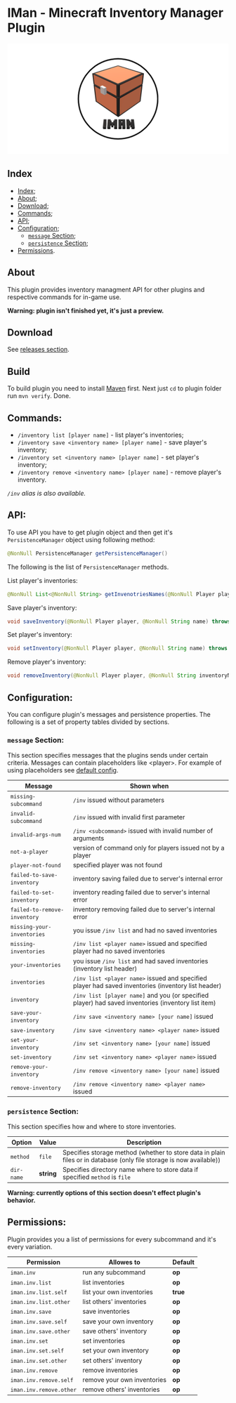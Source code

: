 # IMan - Minecraft Inventory Manager Plugin

![Logo](/images/logo.png)

## Index

- [Index](#index);
- [About](#about);
- [Download](#download);
- [Commands](#commands);
- [API](#api);
- [Configuration](#configuration);
    - [`message` Section](#message-section);
    - [`persistence` Section](#persistence-section);
- [Permissions](#permissions).

## About

This plugin provides inventory managment API for
other plugins and respective commands for in-game use.

**Warning: plugin isn't finished yet, it's just a preview.**

## Download

See [releases section](https://github.com/Maksim2498/mc-iman/releases).

## Build

To build plugin you need to install [Maven](https://maven.apache.org/) first.
Next just `cd` to plugin folder run `mvn verify`. 
Done.

## Commands:

- `/inventory list [player name]` - list player's inventories;
- `/inventory save <inventory name> [player name]` - save player's inventory;
- `/inventory set <inventory name> [player name]` - set player's inventory;
- `/inventory remove <inventory name> [player name]` - remove player's inventory.

*`/inv` alias is also available.*

## API:

To use API you have to get plugin object and then get it's `PersistenceManager` object using following method:

```java
@NonNull PersistenceManager getPersistenceManager()
```

The following is the list of `PersistenceManager` methods.

List player's inventories:

```java
@NonNull List<@NonNull String> getInvenotriesNames(@NonNull Player player) throws Exception
```
 
Save player's inventory:

```java
void saveInventory(@NonNull Player player, @NonNull String name) throws Exception
```

Set player's inventory:

```java
void setInventory(@NonNull Player player, @NonNull String name) throws Exception
```

Remove player's inventory:

```java
void removeInventory(@NonNull Player player, @NonNull String inventoryName) throws Exception
```

## Configuration:

You can configure plugin's messages and persistence properties.
The following is a set of property tables divided by sections.

### `message` Section:

This section specifies messages that the plugins sends under certain criteria.
Messages can contain placeholders like \<player\>.
For example of using placeholders see [default config](/src/main/resources/config.yml).

| Message                      | Shown when                                                                                          |
|------------------------------|-----------------------------------------------------------------------------------------------------|
| `missing-subcommand`         | `/inv` issued without parameters                                                                    |
| `invalid-subcommand`         | `/inv` issued with invalid first parameter                                                          |
| `invalid-args-num`           | `/inv <subcommand>` issued with invalid number of arguments                                         |
| `not-a-player`               | version of command only for players issued not by a player                                          |
| `player-not-found`           | specified player was not found                                                                      |
| `failed-to-save-inventory`   | inventory saving failed due to server's internal error                                              |
| `failed-to-set-inventory`    | inventory reading failed due to server's internal error                                             |
| `failed-to-remove-inventory` | inventory removing failed due to server's internal error                                            |
| `missing-your-inventories`   | you issue `/inv list` and had no saved inventories                                                  |
| `missing-inventories`        | `/inv list <player name>` issued and specified player had no saved inventories                      |
| `your-inventories`           | you issue `/inv list` and had saved inventories (inventory list header)                             |
| `inventories`                | `/inv list <player name>` issued and specified player had saved inventories (inventory list header) |
| `inventory`                  | `/inv list [player name]` and you (or specified player) had saved inventories (inventory list item) |
| `save-your-inventory`        | `/inv save <inventory name> [your name]` issued                                                     |
| `save-inventory`             | `/inv save <inventory name> <player name>` issued                                                   |
| `set-your-inventory`         | `/inv set <inventory name> [your name]` issued                                                      |
| `set-inventory`              | `/inv set <inventory name> <player name>` issued                                                    |
| `remove-your-inventory`      | `/inv remove <inventory name> [your name]` issued                                                   |
| `remove-inventory`           | `/inv remove <inventory name> <player name>` issued                                                 |

### `persistence` Section:

This section specifies how and where to store inventories.

| Option     | Value      | Description                                                                                                         |
|------------|------------|---------------------------------------------------------------------------------------------------------------------|
| `method`   | `file`     | Specifies storage method (whether to store data in plain files or in database (only file storage is now available)) |
| `dir-name` | **string** | Specifies directory name where to store data if specified `method` is `file`                                        |

**Warning: currently options of this section doesn't effect plugin's behavior.**

## Permissions:

Plugin provides you a list of permissions for every subcommand and it's every variation.

| Permission              | Allowes to                  | Default  |
|-------------------------|-----------------------------|----------|
| `iman.inv`              | run any subcommand          | **op**   |
| `iman.inv.list`         | list inventories            | **op**   |
| `iman.inv.list.self`    | list your own inventories   | **true** |
| `iman.inv.list.other`   | list others' inventories    | **op**   |
| `iman.inv.save`         | save inventories            | **op**   |
| `iman.inv.save.self`    | save your own inventory     | **op**   |
| `iman.inv.save.other`   | save others' inventory      | **op**   |
| `iman.inv.set`          | set inventories             | **op**   |
| `iman.inv.set.self`     | set your own inventory      | **op**   |
| `iman.inv.set.other`    | set others' inventory       | **op**   |
| `iman.inv.remove`       | remove inventories          | **op**   | 
| `iman.inv.remove.self`  | remove your own inventories | **op**   |
| `iman.inv.remove.other` | remove others' inventories  | **op**   |
